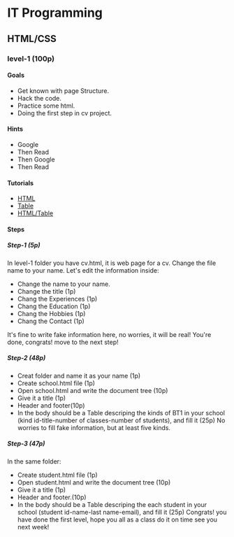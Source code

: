 # IT Programming

## HTML/CSS

### level-1 (100p)


#### Goals
- Get known with page Structure.
- Hack the code.
- Practice some html.
- Doing the first step in cv project.

#### Hints
- Google
- Then Read
- Then Google
- Then Read

#### Tutorials
- [HTML](https://www.w3schools.com/html/html_elements.asp)
- [Table](https://www.w3schools.com/html/html_tables.asp)
- [HTML/Table](https://www.freecodecamp.org/learn/)

#### Steps

##### Step-1 (5p)
In level-1 folder you have cv.html, it is web page for a cv.
Change the file name to your name.
Let's edit the information inside:
- Change the name to your name.
- Change the title (1p)
- Chang the Experiences (1p)
- Chang the Education (1p)
- Chang the Hobbies (1p)
- Chang the Contact (1p)

It's fine to write fake information here, no worries, it will be real!
You're done, congrats! move to the next step!

##### Step-2 (48p)
- Creat folder and name it as your name (1p)
- Create school.html file (1p)
- Open school.html and write the document tree (10p)
- Give it a title (1p)
- Header and footer(10p)
- In the body should be a Table descriping the kinds of BT1 in your school (kind id-title-number of classes-number of 	       students), and fill it (25p)
No worries to fill fake information, but at least five kinds.
##### Step-3 (47p)
In the same folder:
- Create student.html file (1p)
- Open student.html and write the document tree (10p)
- Give it a title (1p)
- Header and footer.(10p)
- In the body should be a Table descriping the each student in your school (student id-name-last name-email), and fill it       (25p)
Congrats! you have done the first level, hope you all as a class do it on time see you next week!


	


